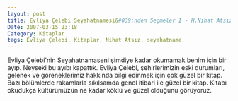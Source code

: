 ```yaml
---
layout: post
title: Evliya Çelebi Seyahatnamesi&#039;nden Seçmeler I - H.Nihat Atsız
Date: 2007-03-15 23:18
Category: Kitaplar
tags: Evliya Çelebi, Kitaplar, Nihat Atsız, seyahatname
---
```


Evliya Çelebi'nin Seyahatnamaseni şimdiye kadar okumamak benim için bir
ayıp. Neyseki bu ayıbı kapattık. Evliya Çelebi, şehirlerimizin eski
durumları, gelenek ve göreneklerimiz hakkında bilgi edinmek için çok
güzel bir kitap. Bazı bölümlerde rakamlarla sıkılsamda genel itibari ile
güzel bir kitap. Kitabı okudukça kültürümüzün ne kadar köklü ve güzel
olduğunu görüyoruz.
